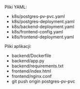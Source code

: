 Pliki YAML:
- k8s/postgres-pv-pvc.yaml
- k8s/postgres-deployment.yaml
- k8s/backend-deployment.yaml
- k8s/frontend-config.yaml
- k8s/frontend-deployment.yaml

Pliki aplikacji:
- backend/Dockerfile
- backend/app.py
- backend/requirements.txt
- frontend/index.html
- frontend/nginx.conf
- git push origin postgres-pv-pvc
